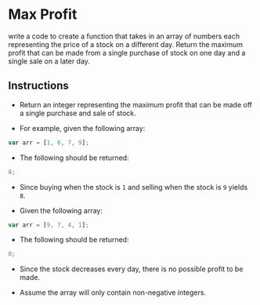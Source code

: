 # Max Profit

write a code to create a function that takes in an array of numbers each representing the price of a stock on a different day. Return the maximum profit that can be made from a single purchase of stock on one day and a single sale on a later day. 

## Instructions

  * Return an integer representing the maximum profit that can be made off a single purchase and sale of stock.

  * For example, given the following array:

  ```js
  var arr = [1, 6, 7, 9];
  ```

  * The following should be returned:

  ```js
  8;
  ```

  * Since buying when the stock is `1` and selling when the stock is `9` yields `8`.

  * Given the following array:

  ```js
  var arr = [9, 7, 4, 1];
  ```

  * The following should be returned:

  ```js
  0;
  ```

  * Since the stock decreases every day, there is no possible profit to be made.

  * Assume the array will only contain non-negative integers.

